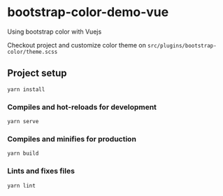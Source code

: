 # bootstrap-color-demo-vue

Using bootstrap color with Vuejs

Checkout project and customize color theme on `src/plugins/bootstrap-color/theme.scss`

## Project setup

```
yarn install
```

### Compiles and hot-reloads for development

```
yarn serve
```

### Compiles and minifies for production

```
yarn build
```

### Lints and fixes files

```
yarn lint
```
